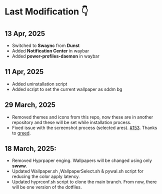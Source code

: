 # Last Modification 👇

## 13 Apr, 2025

- Switched to **Swaync** from **Dunst**
- Added **Notification Center** in waybar
- Added **power-profiles-daemon** in waybar

## 11 Apr, 2025

- Added uninstallation script
- Added script to set the current wallpaper as sddm bg

## 29 March, 2025

- Removed themes and icons from this repo, now these are in another repository and these will be set while installation process.
- Fixed issue with the screenshot process (selected ares). [#153](https://github.com/shell-ninja/hyprconf/issues/153). Thanks to [greed](https://github.com/greed-d).

## 18 March, 2025:

- Removed Hyprpaper enging. Wallpapers will be changed using only **swww**.
- Updated Wallpaper.sh ,WallpaperSelect.sh & pywal.sh script for reducing the color apply latency.
- Updated hyprconf.sh script to clone the main branch. From now, there will be one version of the dotfiles.
